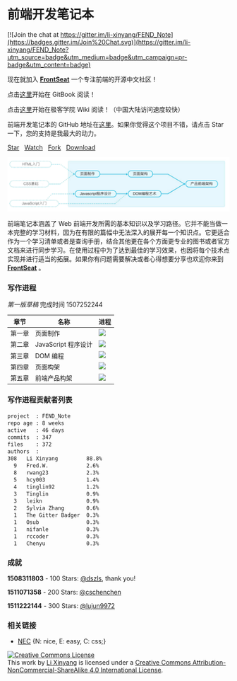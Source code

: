 # 前端开发笔记本

[![Join the chat at https://gitter.im/li-xinyang/FEND_Note](https://badges.gitter.im/Join%20Chat.svg)](https://gitter.im/li-xinyang/FEND_Note?utm_source=badge&utm_medium=badge&utm_campaign=pr-badge&utm_content=badge)

现在就加入 [**FrontSeat**](http://frontseat.io) 一个专注前端的开源中文社区！

点击[这里](https://www.gitbook.com/read/book/li-xinyang/frontend-notebook)开始在 GitBook 阅读！

点击[这里](http://wiki.jikexueyuan.com/project/fend_note/)开始在极客学院 Wiki 阅读！（中国大陆访问速度较快）

前端开发笔记本的 GitHub 地址在[这里](https://github.com/li-xinyang/FEND_Note)。如果你觉得这个项目不错，请点击 Star 一下，您的支持是我最大的动力。

<!-- Place this tag where you want the button to render. -->
<a class="github-button" href="https://github.com/li-xinyang/FEND_Note" data-style="mega" data-count-href="/li-xinyang/FEND_Note/stargazers" data-count-api="/repos/li-xinyang/FEND_Note#stargazers_count" data-count-aria-label="# stargazers on GitHub" aria-label="Star li-xinyang/FEND_Note on GitHub">Star</a>
&nbsp;&nbsp;<a class="github-button" href="https://github.com/li-xinyang/FEND_Note" data-style="mega" data-count-href="/li-xinyang/FEND_Note/watchers" data-count-api="/repos/li-xinyang/FEND_Note#subscribers_count" data-count-aria-label="# watchers on GitHub" aria-label="Watch li-xinyang/FEND_Note on GitHub">Watch</a>
&nbsp;&nbsp;<a class="github-button" href="https://github.com/li-xinyang/FEND_Note/fork" data-style="mega" data-count-href="/li-xinyang/FEND_Note/network" data-count-api="/repos/li-xinyang/FEND_Note#forks_count" data-count-aria-label="# forks on GitHub" aria-label="Fork li-xinyang/FEND_Note on GitHub">Fork</a>
&nbsp;&nbsp;<a class="github-button" href="https://github.com/li-xinyang/FEND_Note/archive/master.zip" data-style="mega" aria-label="Download li-xinyang/FEND_Note on GitHub">Download</a>

![](img/C/career-path.jpg)

前端笔记本涵盖了 Web 前端开发所需的基本知识以及学习路径。它并不能当做一本完整的学习材料，因为在有限的篇幅中无法深入的展开每一个知识点。它更适合作为一个学习清单或者是查询手册，结合其他更在各个方面更专业的图书或者官方文档来进行同步学习。在使用过程中为了达到最佳的学习效果，也因将每个技术点实现并进行适当的拓展。如果你有问题需要解决或者心得想要分享也欢迎你来到 [**FrontSeat**](http://frontseat.io) 。

### 写作进程

*第一版草稿* 完成时间 1507252244

|章节|名称|进程|
|----|----|----|
|第一章|页面制作|![](http://progressed.io/bar/100)|
|第二章|JavaScript 程序设计|![](http://progressed.io/bar/100)|
|第三章|DOM 编程|![](http://progressed.io/bar/100)|
|第四章|页面构架|![](http://progressed.io/bar/100)|
|第五章|前端产品构架|![](http://progressed.io/bar/100)|

### 写作进程贡献者列表

```
project  : FEND_Note
repo age : 8 weeks
active   : 46 days
commits  : 347
files    : 372
authors  :
308   Li Xinyang         88.8%
  9   Fred.W.            2.6%
  8   rwang23            2.3%
  5   hcy003             1.4%
  4   tinglin92          1.2%
  3   Tinglin            0.9%
  3   leikn              0.9%
  2   Sylvia Zhang       0.6%
  1   The Gitter Badger  0.3%
  1   Osub               0.3%
  1   nifanle            0.3%
  1   rccoder            0.3%
  1   Chenyu             0.3%
```

### 成就

**1508311803** - 100 Stars: [@dszls](https://github.com/dszls), thank you!

**1511071358** - 200 Stars: [@cschenchen](https://github.com/cschenchen)

**1511222144** - 300 Stars: [@lujun9972](https://github.com/lujun9972)

### 相关链接

- [NEC](http://nec.netease.com/) {N: nice, E: easy, C: css;}

<a rel="license" href="http://creativecommons.org/licenses/by-nc-sa/4.0/"><img alt="Creative Commons License" style="border-width:0" src="https://i.creativecommons.org/l/by-nc-sa/4.0/80x15.png" /></a><br />This work by <a xmlns:cc="http://creativecommons.org/ns#" href="li-xinyang.com" property="cc:attributionName" rel="cc:attributionURL">Li Xinyang</a> is licensed under a <a rel="license" href="http://creativecommons.org/licenses/by-nc-sa/4.0/">Creative Commons Attribution-NonCommercial-ShareAlike 4.0 International License</a>.

<!-- Place this tag right after the last button or just before your close body tag. -->
<script async defer id="github-bjs" src="https://buttons.github.io/buttons.js"></script>
